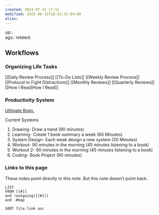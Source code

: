 ```yaml
---
created: 2023-07-23 17:11
modified: 2025-06-15T18:53:31-04:00
alias: 
---
```

up::  
ags:: 
related: 

## Workflows

### Organizing Life Tasks

[[Daily Review Process]]
[[To-Do Lists]]
[[Weekly Review Process]]
[[Protocol to Fight Distractions]]
[[Monthly Reviews]]
[[Quarterly Reviews]]
[[How I Read|How I Read]]
### Productivity System
[Ultimate Brain.](https://thomasfrank.notion.site/Ultimate-Brain-Creator-s-Companion-Hub-536903bad2f44dfab9eb87f2bf459d5a)
 
Current Systems 
1. Drawing- Draw a hand (90 minutes)
2. Learning- Create 1 book summary a week (60 Minutes)
3. System Design- Each weak design a new system (30 Minutes)
4. Workout- 90 minutes in the morning (45 minutes listening to a book) 
5. Workout 2- 90 minutes in the morning (45 minutes listening to a book) 
6. Coding- Book Project (90 minutes)

### Links to this page
These notes point directly to this note. But this note doesn't point back.
```dataview
LIST
FROM [[#]]
and !outgoing([[#]])
and -#map

SORT file.link asc
```




